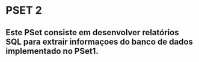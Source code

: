 # PSET 2
## Este PSet consiste em desenvolver relatórios SQL para extrair informaçoes do banco de dados implementado no PSet1.
